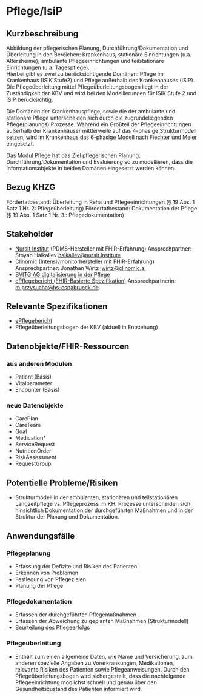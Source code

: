 # Pflege/IsiP

## Kurzbeschreibung
Abbildung der pflegerischen Planung, Durchführung/Dokumentation und Überleitung in den Bereichen: Krankenhaus, stationäre Einrichtungen (u.a. Altersheime), ambulante Pflegeeinrichtungen und teilstationäre Einrichtungen (u.a. Tagespflege).  
Hierbei gibt es zwei zu berücksichtigende Domänen: Pflege im Krankenhaus (ISIK Stufe2) und Pflege außerhalb des Krankenhauses (ISIP). Die Pflegeüberleitung mittel Pflegeüberleitungsbogen liegt in der Zuständigkeit der KBV und wird bei den Modellierungen für ISIK Stufe 2 und ISIP berücksichtig.

Die Domänen der Krankenhauspflege, sowie die der ambulante und stationäre Pflege unterscheiden sich durch die zugrundeliegenden Pflege(planungs) Prozesse. Während ein Großteil der Pflegeeinrichtungen außerhalb der Krankenhäuser mittlerweile auf das 4-phasige Strukturmodell setzen, wird im Krankenhaus das 6-phasige Modell nach Fiechter und Meier eingesetzt.

Das Modul Pflege hat das Ziel pflegerischen Planung, Durchführung/Dokumentation und Evaluierung so zu modellieren, dass die Informationsobjekte in beiden Domänen eingesetzt werden können.


## Bezug KHZG
Fördertatbestand: Überleitung in Reha und Pflegeeinrichtungen (§ 19 Abs. 1 Satz 1 Nr. 2: Pflegeüberleitung)
Fördertatbestand: Dokumentation der Pflege (§ 19 Abs. 1 Satz 1 Nr. 3.: Pflegedokumentation)

## Stakeholder
* [NursIt Institut](https://nursit-institute.de/) (PDMS-Hersteller mit FHIR-Erfahrung)
Ansprechpartner:  Stoyan Halkaliev halkaliev@nursit.institute
* [Clinomic](https://www.clinomic.ai/) (Intensivmonitorhersteller mit FHIR-Erfahrung)
Ansprechpartner: Jonathan Wirtz jwirtz@clinomic.ai
* [BVITG AG digitalisierung in der Pflege](https://www.bvitg.de/arbeits-und-projektgruppen/arbeitsgruppen/ag-digitalisierung-in-der-pflege/)
* [ePflegebericht (FHIR-Basierte Spezifikation)](https://simplifier.net/ePflegebericht)
Ansprechpartnerin: m.przysucha@hs-osnabrueck.de

## Relevante Spezifikationen

* [ePflegebericht](https://simplifier.net/ePflegebericht)
* Pflegeüberleitungsbogen der KBV (aktuell in Entstehung)

## Datenobjekte/FHIR-Ressourcen
### aus anderen Modulen
* Patient (Basis)
* Vitalparameter
* Encounter (Basis)
### neue Datenobjekte
* CarePlan
* CareTeam
* Goal
* Medication*
* ServiceRequest
* NutritionOrder
* RiskAssessment
* RequestGroup

## Potentielle Probleme/Risiken
* Strukturmodell in der ambulanten, stationären und teilstationären Langzeitpflege vs. Pflegeprozess im KH. Prozesse unterscheiden sich hinsichtlich Dokumentation der durchgeführten Maßnahmen und in der Struktur der Planung und Dokumentation. 

## Anwendungsfälle

### Pflegeplanung
* Erfassung der Defizite und Risiken des Patienten
* Erkennen von Problemen
* Festlegung von Pflegezielen
* Planung der Pflege

### Pflegedokumentation
* Erfassen der durchgeführten Pflegemaßnahmen
* Erfassen der Abweichung zu geplanten Maßnahmen (Strukturmodell)
* Beurteilung des Pflegeerfolgs

### Pflegeüberleitung
* Enthält zum einen allgemeine Daten, wie Name und Versicherung, zum anderen spezielle Angaben zu Vorerkrankungen, Medikationen, relevante Risiken des Patienten sowie Pflegeanweisungen. Durch den Pflegeüberleitungsbogen wird sichergestellt, dass die nachfolgende Pflegeeinrichtung möglichst schnell und genau über den Gesundheitszustand des Patienten informiert wird.
